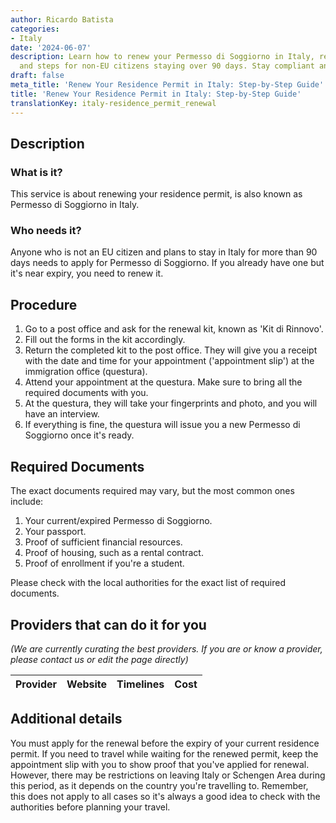 ```yaml
---
author: Ricardo Batista
categories:
- Italy
date: '2024-06-07'
description: Learn how to renew your Permesso di Soggiorno in Italy, required documents,
  and steps for non-EU citizens staying over 90 days. Stay compliant and informed!
draft: false
meta_title: 'Renew Your Residence Permit in Italy: Step-by-Step Guide'
title: 'Renew Your Residence Permit in Italy: Step-by-Step Guide'
translationKey: italy-residence_permit_renewal
---
```


## Description
### What is it?
This service is about renewing your residence permit, is also known as Permesso di Soggiorno in Italy.

### Who needs it?
Anyone who is not an EU citizen and plans to stay in Italy for more than 90 days needs to apply for Permesso di Soggiorno. If you already have one but it's near expiry, you need to renew it.

## Procedure

1. Go to a post office and ask for the renewal kit, known as 'Kit di Rinnovo'.
2. Fill out the forms in the kit accordingly. 
3. Return the completed kit to the post office. They will give you a receipt with the date and time for your appointment ('appointment slip') at the immigration office (questura).
4. Attend your appointment at the questura. Make sure to bring all the required documents with you.
5. At the questura, they will take your fingerprints and photo, and you will have an interview.
6. If everything is fine, the questura will issue you a new Permesso di Soggiorno once it's ready. 

## Required Documents

The exact documents required may vary, but the most common ones include:

1. Your current/expired Permesso di Soggiorno.
2. Your passport.
3. Proof of sufficient financial resources.
4. Proof of housing, such as a rental contract.
5. Proof of enrollment if you're a student.

Please check with the local authorities for the exact list of required documents.

## Providers that can do it for you

_(We are currently curating the best providers. If you are or know a provider, please contact us or edit the page directly)_

| Provider        |     Website     |     Timelines    |       Cost      |
| --------------- | --------------- |  :-------------: | :-------------: |

## Additional details

You must apply for the renewal before the expiry of your current residence permit. If you need to travel while waiting for the renewed permit, keep the appointment slip with you to show proof that you've applied for renewal. However, there may be restrictions on leaving Italy or Schengen Area during this period, as it depends on the country you're travelling to. Remember, this does not apply to all cases so it's always a good idea to check with the authorities before planning your travel.